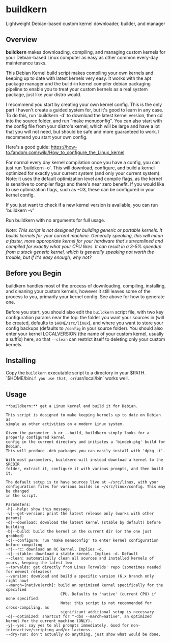 # buildkern
Lightweight Debian-based custom kernel downloader, builder, and manager

## Overview

**buildkern** makes downloading, compiling, and managing custom kernels for your Debian-based Linux computer as easy as other common every-day maintenance tasks.

This Debian Kernel build script makes compiling your own kernels and keeping up to date with latest kernels very easy. It works with the apt package manager and the build-in kernel compiler debian packaging pipeline to enable you to treat your custom kernels as a real system package, just like your distro would.

I recommend you start by creating your own kernel config. This is the only part I haven't create a guided system for, but it's good to learn in any case. To do this, run 'buildkern -d' to download the latest kernel version, then cd into the source folder, and run "make menuconfig". You can also start with the config file from your distro's kernel, which will be large and have a lot that you will not need, but should be safe and more guaranteed to work. I recommend you start your own config.

Here's a good guide: https://how-to.fandom.com/wiki/How_to_configure_the_Linux_kernel

For normal every day kernel compilation once you have a config, you can just run 'buildkern -o'. This will download, configure, and build a kernel optimized for exactly your current system (and only your current system). Note: it uses the default optimization level and compile flags, as the kernel is sensitive to compiler flags and there's near zero benefit. If you would like to use optimization flags, such as -O3, these can be configured in your kernel config.

If you just want to check if a new kernel version is available, you can run 'buildkern -v'

Run buildkern with no arguments for full usage.

*Note: This script is not designed for building generic or portable kernels. It builds kernels for your current machine. Generally speaking, this will mean a faster, more appropriate kernel for your hardware that's streamlined and compiled for exactly what your CPU likes. It can result in a 3-5% speedup from a stock generic kernel, which is generally speaking not worth the trouble, but if it's easy enough, why not?*

## Before you Begin

buildkern handles most of the process of downloading, compiling, installing, and cleaning your custom kernels, however it still leaves some of the process to you, primarily your kernel config. See above for how to generate one.

Before you start, you should also edit the `buildkern` script file, with two key configuration params near the top: the folder you want your sources in (will be created, defaults to `$HOME/src/linux`), and where you want to store your config backups (defaults to `/config` in your source folder). You should also enter your kernel LOCALVERSION (the name of your custom kernel, usually a suffix) here, so that `--clean` can restrict itself to deleting only your custom kernels.

## Installing

Copy the `buildkern` executable script to a directory in your $PATH. `$HOME/bin` if you use that, or `/usr/local/bin` works well.

## Usage

    **buildkern:** get a Linux kernel and build it for Debian.

    This script is designed to make keeping kernels up to date on Debian as
    simple as other activities on a modern Linux system.

    Given the parameter -b or --build, buildkern simply looks for a properly configured kernel 
    config in the current directory and initiates a 'bindeb-pkg' build for Debian.
    This will produce .deb packages you can easily install with 'dpkg -i'.

    With most parameters, buildkern will instead download a kernel to the SRCDIR 
    folder, extract it, configure it with various prompts, and then build it.

    The default setup is to have sources live at ~/src/linux, with your 
    configuration files for various builds in ~/src/linux/config. This may be changed 
    in the script.

    Parameters:
    -h|--help: show this message.
    -v|--get-version: print the latest release only (works with other params)
    -d|--download: download the latest kernel (stable by default) before building
    -b|--build: build the kernel in the current dir (or the one just grabbed)
    -c|--configure: run 'make menuconfig' to enter kernel configuration before compiling
    -r|--rc: download an RC kernel. Implies -d.
    -s|--stable: download a stable kernel. Implies -d. Default
    --clean: automatically clean all sources and installed kernels of yours, keeping the latest two
    --torvalds: get directly from Linus Torvalds' repo (sometimes needed for newest releases)
    --version: download and build a specific version (6.x branch only right now)
    --march=[native|arch]: build an optimized kernel specifically for the specified 
                            CPU. Defaults to 'native' (current CPU) if none specified.
                            Note: this script is not recommended for cross-compiling, as
                            significant additional setup is necessary.
    -o|--optimized: shortcut for "-dbs --march=native", an optimized kernel for the current machine (ONLY).
    -y|--yes: say yes to all prompts immediately. Good for non-interactive/scripting and/or laziness.
    --dry-run: don't actually do anything, just show what would be done.
